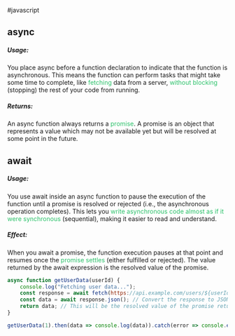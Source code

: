 #javascript 
## async
##### Usage: 
You place async before a function declaration to indicate that the function is asynchronous. This means the function can perform tasks that might take some time to complete, like<font color="#2DC26B"> fetching</font> data from a server,<font color="#2DC26B"> without blocking</font> (stopping) the rest of your code from running.
##### Returns: 
 An async function always returns a <font color="#2DC26B">promise</font>. A promise is an object that represents a value which may not be available yet but will be resolved at some point in the future.
## await
##### Usage: 
You use await inside an async function to pause the execution of the function until a promise is resolved or rejected (i.e., the asynchronous operation completes). This lets you <font color="#2DC26B">write asynchronous code almost as  if it were synchronous</font> (sequential), making it easier to read and understand.

##### Effect: 
When you await a promise, the function execution pauses at that point and resumes once the <font color="#2DC26B">promise settles</font> (either fulfilled or rejected). The value returned by the await expression is the resolved value of the promise.  


```js
async function getUserData(userId) {
    console.log("Fetching user data...");
    const response = await fetch(https://api.example.com/users/${userId});
    const data = await response.json(); // Convert the response to JSON
    return data; // This will be the resolved value of the promise returned by the async function
}

getUserData(1).then(data => console.log(data)).catch(error => console.error("Error:", error));
```

